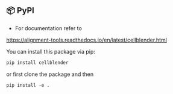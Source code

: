 ## 📦 PyPI
- For documentation refer to

https://alignment-tools.readthedocs.io/en/latest/cellblender.html

You can install this package via pip:

```bash
pip install cellblender
```

or first clone the package and then

```
pip install -e .


```
